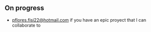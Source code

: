 ## On progress
- pflores.fisi22@hotmail.com if you have an epic proyect that I can collaborate to

<!---
leflores-fisi/leflores-fisi is a ✨ special ✨ repository because its `README.md` (this file) appears on your GitHub profile.
You can click the Preview link to take a look at your changes.
--->
